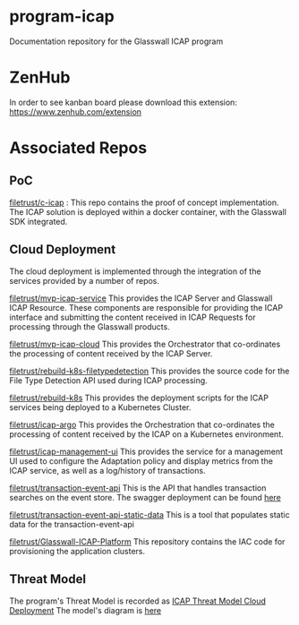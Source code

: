# program-icap
Documentation repository for the Glasswall ICAP program

# ZenHub
In order to see kanban board please download this extension: https://www.zenhub.com/extension

# Associated Repos

## PoC
[filetrust/c-icap](https://github.com/filetrust/c-icap) : This repo contains the proof of concept implementation. The ICAP solution is deployed within a docker container, with the Glasswall SDK integrated.

## Cloud Deployment
The cloud deployment is implemented through the integration of the services provided by a number of repos.

[filetrust/mvp-icap-service](https://github.com/filetrust/mvp-icap-service) This provides the ICAP Server and Glasswall ICAP Resource. These components are responsible for providing the ICAP interface and submitting the content received in ICAP Requests for processing through the Glasswall products.

[filetrust/mvp-icap-cloud](https://github.com/filetrust/mvp-icap-cloud) This provides the Orchestrator that co-ordinates the processing of content received by the ICAP Server.

[filetrust/rebuild-k8s-filetypedetection](https://github.com/filetrust/rebuild-k8s-filetypedetection) This provides the source code for the File Type Detection API used during ICAP processing.

[filetrust/rebuild-k8s](https://github.com/filetrust/rebuild-k8s) This provides the deployment scripts for the ICAP services being deployed to a Kubernetes Cluster.

[filetrust/icap-argo](https://github.com/filetrust/icap-argo) This provides the Orchestration that co-ordinates the processing of content received by the ICAP on a Kubernetes environment.

[filetrust/icap-management-ui](https://github.com/filetrust/icap-management-ui) This provides the service for a management UI used to configure the Adaptation policy and display metrics from the ICAP service, as well as a log/history of transactions. 

[filetrust/transaction-event-api](https://github.com/filetrust/transaction-event-api) This is the API that handles transaction searches on the event store. The swagger deployment can be found [here](https://filetrust.github.io/transaction-event-api/#/)

[filetrust/transaction-event-api-static-data](https://github.com/filetrust/transaction-event-api-static-data) This is a tool that populates static data for the transaction-event-api

[filetrust/Glasswall-ICAP-Platform](https://github.com/filetrust/Glasswall-ICAP-Platform) This repository contains the IAC code for provisioning the application clusters.

## Threat Model
The program's Threat Model is recorded as [ICAP Threat Model Cloud Deployment](https://glasswall.atlassian.net/browse/THREATMODL-3)
The model's diagram is [here](https://app.lucidchart.com/invitations/accept/43e0cb76-052f-486c-8bfd-166f4ad4ea4f)
